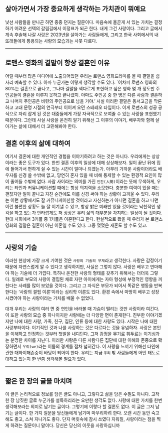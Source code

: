 ## 살아가면서 가장 중요하게 생각하는 가치관이 뭐예요
낯선 사람들을 만나곤 하면 종종 던지는 질문이다. 마음속에 올곧게 서 있는 가치는 결정하기 어려운 선택의 갈림길에서 이정표가 되곤 한다. 내게 그건 사랑이다. 그리고 글에서 계속 후술해 나갈 사랑은 2023년을 살아가는 사람들에게, 그리고 한국 사회에서의 내 또래들에게 통용되는 사랑의 모습과는 사뭇 다르다.

---

## 로맨스 영화의 결말이 항상 결혼인 이유
어릴 때부터 많은 미디어에 노출되어있던 우리는 로맨스 영화드라마를 볼 때 결말을 쉽사리 예측할 수 있다. 아마 누군가는 이렇게 생각할 수도 있다. `어차피 로맨스 영화의 80%는 결혼으로 끝나고, 그나마 결말을 색다르게 표현하고 싶은 영화 몇 개 정도만 주인공들이 결혼을 이루지 못하고 끝나겠지. 아마도 주인공 중 한 명은 다른 사람과 결혼하고 나머지 주인공은 비련의 주인공으로 남을 거야.’ 사실 이러한 결말은 동서고금을 막론하고 고대 문명 시절의 연극부터 이어져 오던 스테레오 타입이다. 이게 로맨스의 성공 공식으로 자리 잡게 된 것은 대중들에게 가장 자극적으로 보여줄 수 있는 사랑을 표현했기 때문이다. 그런데 사실 사랑을 온전히 알기 위해선 그 이후의 이야기, 배우자와 함께 살아가는 삶에 대해서 더 고민해봐야 한다.

## 결혼 이후의 삶에 대하여
여기서 결혼에 대한 개인적인 경험을 이야기하려고 하는 것은 아니다. 우리에게는 상상이라는 좋은 도구가 있다. 한번 결혼 이후의 일상에 대해 상상해보자. 일이 끝난 뒤에 집에 들어가서 편하게 쉴 수 있는 시간이 얼마나 되겠는가. 아무리 가까운 사람이더라도 배우자를 신경 쓸 수밖에 없고, 당연히 혼자 있을 때 비해 통제할 수 있는 환경적 요인이 많이 줄어들 수밖에 없다. 사람 사이라는 의미를 가진 `인간(人間)`이라는 뜻에 무색하게, 우리는 타인과 커뮤니케이션할 때에는 항상 의지력을 소모한다. 충분한 여력이 있을 때는 괜찮지만 일이 끝나고 지친 순간에도 이를 신경 써야 하는 상황이 고까울 수 있다. 우리는 이런 상황에서도 잘 커뮤니케이션할 것이라고 자신하는가 아니면 결혼을 하고 나면 이런 불편한 상황도 늘 잘 이겨낼 수 있고, 항상 밝은 미래만 있을 것이라는 낙천적인 생각을 하고 있는가 안타깝게도 저 상상은 우리 삶의 대부분을 차지하는 일상이 될 것이다. 현대 사회에서 3커플 중 1커플은 이혼한다고 한다. 현실적으로 봤을 때 우리가 본 로맨스 영화의 결말은 결혼이 아닌 이혼일 수도 있다. 그중 몇몇은 재혼도 할 수도 있고.


---

## 사랑의 기술
이러한 현상에 가장 크게 기여한 것은 `사랑의 기술의 부재`라고 생각한다. 사랑은 감정이기 때문에 자연스럽게 알 수 있다고 생각하지만, 사실은 그렇지 않다. 사랑은 배우고 연마해야 하는 기술에 더 가깝다. 특히나 온전한 사랑의 형태를 갖추기 위해서는 더더욱 그렇다. 일례로 부모의 사랑이 결핍된 채로 자란 아이에게는 자아 형성에 부정적인 영향을 끼친다는 사례를 많이 보았을 것이다. 그리고 그 자식은 부모가 되어서 똑같은 행동을 반복한다는 ‘사랑의 결핍 이론’이라는 심리학 이론도 있다. 환경 속에서 마땅히 배우고 성장시켰어야 하는 사랑이라는 가치를 배울 수 없었다.

대개 우리는 사랑의 여러 면 중 연인을 바라볼 때 가슴이 떨리는 것만 사랑이라 여긴다. 이 또한 사랑의 모습 중 하나이지만 사랑에는 더 다양한 면이 존재한다. 진부한 이야기겠지만 나에 대한 사랑, 가족, 친구, 집단, 인류 등에 대한 사랑도 있다. 시작은 나에 대한 사랑부터이다. 이기적인 것과 나를 사랑하는 것은 다르다는 것을 유념하자. 사랑은 본인을 이해하고 인정하는 것부터 첫발을 내디딘다. 그저 감정을 무기로 휘두르는 이기심과는 분명한 차이를 지닌다. 이러한 사랑은 다른 사람다른 집단에 대한 이해와 존중으로 확장하면서 `우리(we)`라는 이름의 경계를 점차 넓혀간다. 이 사랑을 느끼기 위해선 타인에 관한 대화이해존중이 바탕이 되어야 한다. 우리는 지금 `우리` 밖 사람들에게 어떤 태도로 대하고 있는지 한 번쯤 생각해볼 필요가 있다.

---

## 짧은 한 장의 글을 마치며
이 글은 논리적으로 정보를 담은 글도 아니고, 그렇다고 삶을 담은 수필도 아니다. 고작 한 장 남짓한 글로 누군가를 설득하리라는 오만한 생각도 없다. 사랑에 대한 가치를 한번 생각해보라는 의미로 남기는 글이다. 그렇기에 이렇다 할 결론도 없다. 이 글은 그저 남기는 글이다. 한 가지 질문을 당신들에게 남기며 마무리하려 한다. 오랜 시간 동안 숙고해도 좋고, 스쳐 지나가도 좋다. 단지 머릿속에 잠시 쓰였다 지워질, 사랑이라는 점을 찍게 하려는 질문이니 말이다. 당신은 당신의 이웃을 사랑하십니까
